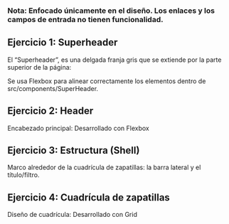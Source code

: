 ### Nota: Enfocado únicamente en el diseño. Los enlaces y los campos de entrada no tienen funcionalidad.

## Ejercicio 1: Superheader

El “Superheader”, es una delgada franja gris que se extiende por la parte superior de la página:

Se usa Flexbox para alinear correctamente los elementos dentro de src/components/SuperHeader.

## Ejercicio 2: Header

Encabezado principal: Desarrollado con Flexbox

## Ejercicio 3: Estructura (Shell)

Marco alrededor de la cuadrícula de zapatillas: la barra lateral y el título/filtro.

## Ejercicio 4: Cuadrícula de zapatillas

Diseño de cuadrícula: Desarrollado con Grid
